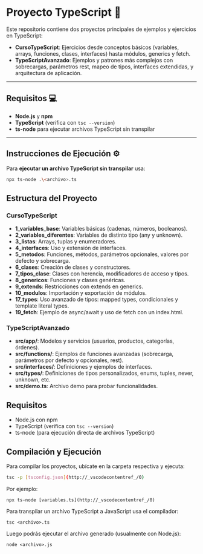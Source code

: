 # Proyecto TypeScript 🚀

Este repositorio contiene dos proyectos principales de ejemplos y ejercicios en TypeScript:

- **CursoTypeScript**: Ejercicios desde conceptos básicos (variables, arrays, funciones, clases, interfaces) hasta módulos, generics y fetch.
- **TypeScriptAvanzado**: Ejemplos y patrones más complejos con sobrecargas, parámetros rest, mapeo de tipos, interfaces extendidas, y arquitectura de aplicación.

---

## Requisitos 💻

- **Node.js** y **npm**
- **TypeScript** (verifica con `tsc --version`)
- **ts-node** para ejecutar archivos TypeScript sin transpilar

---

## Instrucciones de Ejecución ⚙️

Para **ejecutar un archivo TypeScript sin transpilar** usa:

```sh
npx ts-node .\<archivo>.ts
```

## Estructura del Proyecto

### CursoTypeScript
- **1_variables_base**: Variables básicas (cadenas, números, booleanos).
- **2_variables_diferentes**: Variables de distinto tipo (any y unknown).
- **3_listas**: Arrays, tuplas y enumeradores.
- **4_interfaces**: Uso y extensión de interfaces.
- **5_metodos**: Funciones, métodos, parámetros opcionales, valores por defecto y sobrecarga.
- **6_clases**: Creación de clases y constructores.
- **7_tipos_clase**: Clases con herencia, modificadores de acceso y tipos.
- **8_genericos**: Funciones y clases genéricas.
- **9_extends**: Restricciones con extends en generics.
- **10_modulos**: Importación y exportación de módulos.
- **17_types**: Uso avanzado de tipos: mapped types, condicionales y template literal types.
- **19_fetch**: Ejemplo de async/await y uso de fetch con un index.html.

### TypeScriptAvanzado
- **src/app/**: Modelos y servicios (usuarios, productos, categorías, órdenes).
- **src/functions/**: Ejemplos de funciones avanzadas (sobrecarga, parámetros por defecto y opcionales, rest).
- **src/interfaces/**: Definiciones y ejemplos de interfaces.
- **src/types/**: Definiciones de tipos personalizados, enums, tuples, never, unknown, etc.
- **src/demo.ts**: Archivo demo para probar funcionalidades.

## Requisitos

- Node.js con npm
- TypeScript (verifica con `tsc --version`)
- ts-node (para ejecución directa de archivos TypeScript)

## Compilación y Ejecución

Para compilar los proyectos, ubícate en la carpeta respectiva y ejecuta:
```sh
tsc -p [tsconfig.json](http://_vscodecontentref_/0)
```

Por ejemplo:

```
npx ts-node [variables.ts](http://_vscodecontentref_/0)
```

Para transpilar un archivo TypeScript a JavaScript usa el compilador:
```
tsc <archivo>.ts
```

Luego podrás ejecutar el archivo generado (usualmente con Node.js):
```
node <archivo>.js
```

